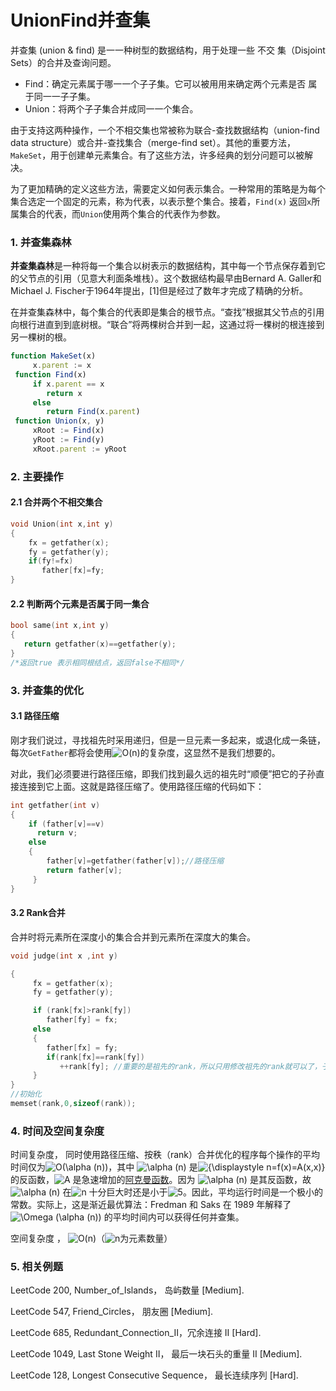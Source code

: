 # UnionFind并查集

并查集 \(union & find\) 是⼀一种树型的数据结构，用于处理一些 不交 集（Disjoint Sets）的合并及查询问题。 

* Find：确定元素属于哪⼀一个⼦子集。它可以被⽤用来确定两个元素是否 属于同⼀一⼦子集。 
* Union：将两个⼦子集合并成同⼀一个集合。

由于支持这两种操作，一个不相交集也常被称为联合-查找数据结构（union-find data structure）或合并-查找集合（merge-find set）。其他的重要方法，`MakeSet`，用于创建单元素集合。有了这些方法，许多经典的划分问题可以被解决。

为了更加精确的定义这些方法，需要定义如何表示集合。一种常用的策略是为每个集合选定一个固定的元素，称为代表，以表示整个集合。接着，`Find(x)` 返回`x`所属集合的代表，而`Union`使用两个集合的代表作为参数。

### 1. 并查集森林

**并查集森林**是一种将每一个集合以树表示的数据结构，其中每一个节点保存着到它的父节点的引用（见意大利面条堆栈）。这个数据结构最早由Bernard A. Galler和Michael J. Fischer于1964年提出，\[1\]但是经过了数年才完成了精确的分析。

在并查集森林中，每个集合的代表即是集合的根节点。“查找”根据其父节点的引用向根行进直到到底树根。“联合”将两棵树合并到一起，这通过将一棵树的根连接到另一棵树的根。

```javascript
function MakeSet(x)
     x.parent := x
 function Find(x)
     if x.parent == x
        return x
     else
        return Find(x.parent)
 function Union(x, y)
     xRoot := Find(x)
     yRoot := Find(y)
     xRoot.parent := yRoot
```

### 2. 主要操作

#### 2.1 合并两个不相交集合

```c
void Union(int x,int y)
{
    fx = getfather(x);
    fy = getfather(y);
    if(fy!=fx)
       father[fx]=fy;
}
```

#### 2.2 判断两个元素是否属于同一集合

```c
bool same(int x,int y)
{
   return getfather(x)==getfather(y);
}
/*返回true 表示相同根结点，返回false不相同*/
```

### 3. 并查集的优化

#### 3.1 路径压缩

刚才我们说过，寻找祖先时采用递归，但是一旦元素一多起来，或退化成一条链，每次`GetFather`都将会使用![O\(n\)](https://wikimedia.org/api/rest_v1/media/math/render/svg/34109fe397fdcff370079185bfdb65826cb5565a)的复杂度，这显然不是我们想要的。

对此，我们必须要进行路径压缩，即我们找到最久远的祖先时“顺便”把它的子孙直接连接到它上面。这就是路径压缩了。使用路径压缩的代码如下：

```c
int getfather(int v)
{
    if (father[v]==v)
      return v;
    else
    {
        father[v]=getfather(father[v]);//路径压缩
        return father[v];
     }
}
```

#### 3.2 Rank合并

合并时将元素所在深度小的集合合并到元素所在深度大的集合。

```c
void judge(int x ,int y)

{
     fx = getfather(x);
     fy = getfather(y);

     if (rank[fx]>rank[fy])
        father[fy] = fx;
     else
     {
        father[fx] = fy;
        if(rank[fx]==rank[fy])
           ++rank[fy]; //重要的是祖先的rank，所以只用修改祖先的rank就可以了，子节点的rank不用管
     }
}
//初始化
memset(rank,0,sizeof(rank));
```

### 4. 时间及空间复杂度

 时间复杂度，   同时使用路径压缩、按秩（rank）合并优化的程序每个操作的平均时间仅为![O\(\alpha \(n\)\)](https://wikimedia.org/api/rest_v1/media/math/render/svg/0f2f9c5bf5571b12dd0907f0a1ef917e1c082201)，其中 ![\alpha \(n\)](https://wikimedia.org/api/rest_v1/media/math/render/svg/74c1642d9e2f86b9e5c86c0f18ee5377507da827) 是![{\displaystyle n=f\(x\)=A\(x,x\)}](https://wikimedia.org/api/rest_v1/media/math/render/svg/5bcc6ab1771bb643699c39ff45998c876e788261) 的反函数，![A](https://wikimedia.org/api/rest_v1/media/math/render/svg/7daff47fa58cdfd29dc333def748ff5fa4c923e3) 是急速增加的[阿克曼函数](https://zh.wikipedia.org/wiki/%E9%98%BF%E5%85%8B%E6%9B%BC%E5%87%BD%E6%95%B0)。因为 ![\alpha \(n\)](https://wikimedia.org/api/rest_v1/media/math/render/svg/74c1642d9e2f86b9e5c86c0f18ee5377507da827) 是其反函数，故 ![\alpha \(n\)](https://wikimedia.org/api/rest_v1/media/math/render/svg/74c1642d9e2f86b9e5c86c0f18ee5377507da827) 在![n](https://wikimedia.org/api/rest_v1/media/math/render/svg/a601995d55609f2d9f5e233e36fbe9ea26011b3b) 十分巨大时还是小于![5](https://wikimedia.org/api/rest_v1/media/math/render/svg/29483407999b8763f0ea335cf715a6a5e809f44b)。因此，平均运行时间是一个极小的常数。实际上，这是渐近最优算法：Fredman 和 Saks 在 1989 年解释了![\Omega \(\alpha \(n\)\)](https://wikimedia.org/api/rest_v1/media/math/render/svg/9bfdfd41667be083aff4b7c292a9f35884b654b8) 的平均时间内可以获得任何并查集。

空间复杂度 ， ![O\(n\)](https://wikimedia.org/api/rest_v1/media/math/render/svg/34109fe397fdcff370079185bfdb65826cb5565a)（![n](https://wikimedia.org/api/rest_v1/media/math/render/svg/a601995d55609f2d9f5e233e36fbe9ea26011b3b)为元素数量）

### 5. 相关例题

LeetCode 200, Number\_of\_Islands， 岛屿数量 \[Medium\].

LeetCode 547, Friend\_Circles， 朋友圈 \[Medium\].

LeetCode 685, Redundant\_Connection\_II，冗余连接 II \[Hard\].

LeetCode 1049, Last Stone Weight II， 最后一块石头的重量 II \[Medium\].

LeetCode 128, Longest Consecutive Sequence， 最长连续序列 \[Hard\].




